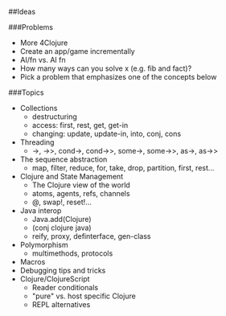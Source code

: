 ##Ideas

###Problems
* More 4Clojure
* Create an app/game incrementally
* AI/fn vs. AI fn
* How many ways can you solve x (e.g. fib and fact)?
* Pick a problem that emphasizes one of the concepts below

###Topics
* Collections
  * destructuring
  * access: first, rest, get, get-in
  * changing: update, update-in, into, conj, cons
* Threading
  * ->, ->>, cond->, cond->>, some->, some->>, as->, as->>
* The sequence abstraction
  * map, filter, reduce, for, take, drop, partition, first, rest...
* Clojure and State Management
  * The Clojure view of the world
  * atoms, agents, refs, channels
  * @, swap!, reset!...
* Java interop
  * Java.add(Clojure)
  * (conj clojure java)
  * reify, proxy, definterface, gen-class
* Polymorphism
  * multimethods, protocols
* Macros
* Debugging tips and tricks
* Clojure/ClojureScript
  * Reader conditionals
  * "pure" vs. host specific Clojure
  * REPL alternatives